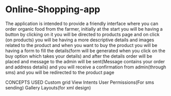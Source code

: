 # Online-Shopping-app

The application is intended to provide a friendly interface where you can order organic food from the farmer, initially at the start you will be having a button by clicking on it you will be directed to products page and on click (on products) you will be having a more descriptive details and images related to the product and when you want to buy the product you will be having a form to fill the details(form will be generated when you click on the buy option which takes your details) and after the details order will be placed and message to the admin will be sent(Message contains your order and address details) and you will receive a confirmation from admin(through sms) and you will be redirected to the product page

CONCEPTS USED
Custom grid View
Intents
User Permissions(For sms sending)
Gallery
Layouts(for xml design)
